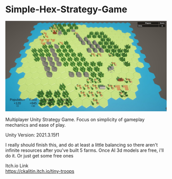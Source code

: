 # Simple-Hex-Strategy-Game

![Cover Image](https://github.com/CKalitin/Simple-Hex-Strategy-Game/blob/main/image.jpg)

Multiplayer Unity Strategy Game. Focus on simplicity of gameplay mechanics and ease of play.

Unity Version: 2021.3.15f1

I really should finish this, and do at least a little balancing so there aren't infinite resources after you've built 5 farms. Once AI 3d models are free, i'll do it. Or just get some free ones

Itch.io Link  
https://ckalitin.itch.io/tiny-troops
